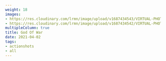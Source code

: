 ```yaml
---
weight: 18
images:
- https://res.cloudinary.com/lrmn/image/upload/v1687434543/VIRTUAL-PHOTOGRAPHY/godofwar/lrmn-gow4_mnaupk.png
- https://res.cloudinary.com/lrmn/image/upload/v1687434542/VIRTUAL-PHOTOGRAPHY/godofwar/lrmn-gow3_r2fb81.png
multipleColumn: true
title: God Of War
date: 2021-04-02
tags:
- actionshots
- all
---
```

